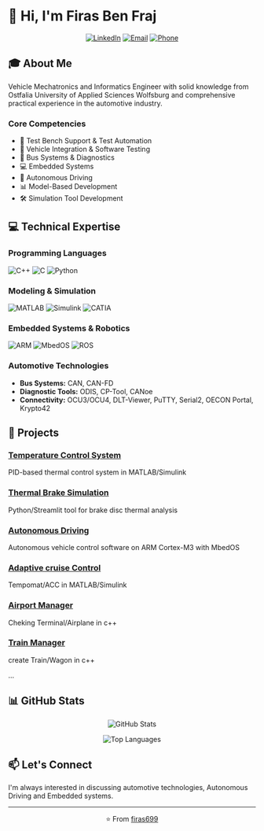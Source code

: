 # 👋 Hi, I'm Firas Ben Fraj

<div align="center">
  
[![LinkedIn](https://img.shields.io/badge/LinkedIn-Connect-0A66C2?style=for-the-badge&logo=linkedin)](https://www.linkedin.com/in/firas-ben-fraj-328a59324/)
[![Email](https://img.shields.io/badge/Email-Contact-D14836?style=for-the-badge&logo=gmail&logoColor=white)](mailto:firasbf6@gmail.com)
[![Phone](https://img.shields.io/badge/Phone-Call-25D366?style=for-the-badge&logo=whatsapp&logoColor=white)](tel:+4915733900666)

</div>

## 🎓 About Me

Vehicle Mechatronics and Informatics Engineer with solid knowledge from Ostfalia University of Applied Sciences Wolfsburg and comprehensive practical experience in the automotive industry.

### Core Competencies
- 🔧 Test Bench Support & Test Automation
- 🚗 Vehicle Integration & Software Testing
- 🔌 Bus Systems & Diagnostics
- 💻 Embedded Systems
- 🤖 Autonomous Driving
- 📊 Model-Based Development
- 🛠️ Simulation Tool Development

## 💻 Technical Expertise

### Programming Languages
![C++](https://img.shields.io/badge/C++-00599C?style=flat-square&logo=cplusplus&logoColor=white)
![C](https://img.shields.io/badge/C-A8B9CC?style=flat-square&logo=c&logoColor=white)
![Python](https://img.shields.io/badge/Python-3776AB?style=flat-square&logo=python&logoColor=white)

### Modeling & Simulation
![MATLAB](https://img.shields.io/badge/MATLAB-0076A8?style=flat-square&logo=mathworks&logoColor=white)
![Simulink](https://img.shields.io/badge/Simulink-FE7A16?style=flat-square)
![CATIA](https://img.shields.io/badge/CATIA-005386?style=flat-square)

### Embedded Systems & Robotics
![ARM](https://img.shields.io/badge/ARM_Cortex-0091BD?style=flat-square&logo=arm&logoColor=white)
![MbedOS](https://img.shields.io/badge/MbedOS-008C8C?style=flat-square)
![ROS](https://img.shields.io/badge/ROS/ROS2-22314E?style=flat-square&logo=ros&logoColor=white)

### Automotive Technologies
- **Bus Systems:** CAN, CAN-FD
- **Diagnostic Tools:** ODIS, CP-Tool, CANoe
- **Connectivity:** OCU3/OCU4, DLT-Viewer, PuTTY, Serial2, OECON Portal, Krypto42

## 🚀 Projects

### [Temperature Control System](https://github.com/firas699/Temperaturregler_Matlab_Simulink)
PID-based thermal control system in MATLAB/Simulink

### [Thermal Brake Simulation](https://github.com/firas699/Thermisches_Bremssimulations-Tool_Paython_Streamlit)
Python/Streamlit tool for brake disc thermal analysis

### [Autonomous Driving](https://github.com/firas699/Autonomes_Fahren_mbedOS_ARMCortexM3)
Autonomous vehicle control software on ARM Cortex-M3 with MbedOS

### [Adaptive cruise Control](https://github.com/firas699/Tempomat_Folgefahrt_Simulink_Matlab)
Tempomat/ACC in MATLAB/Simulink

### [Airport Manager](https://github.com/firas699/Train_Manager_Waggon_Eigenschaften)
Cheking Terminal/Airplane in c++

### [Train Manager](https://github.com/firas699/Airport_Manager_Airplane_Checking)
create Train/Wagon in c++

...


## 📊 GitHub Stats

<div align="center">
  
![GitHub Stats](https://github-readme-stats.vercel.app/api?username=firas699&show_icons=true&theme=default&hide_border=true&count_private=true)

![Top Languages](https://github-readme-stats.vercel.app/api/top-langs/?username=firas699&layout=compact&theme=default&hide_border=true)

</div>


## 📫 Let's Connect

I'm always interested in discussing automotive technologies, Autonomous Driving and Embedded systems.

<div align="center">

---

⭐️ From [firas699](https://github.com/firas699)

</div>